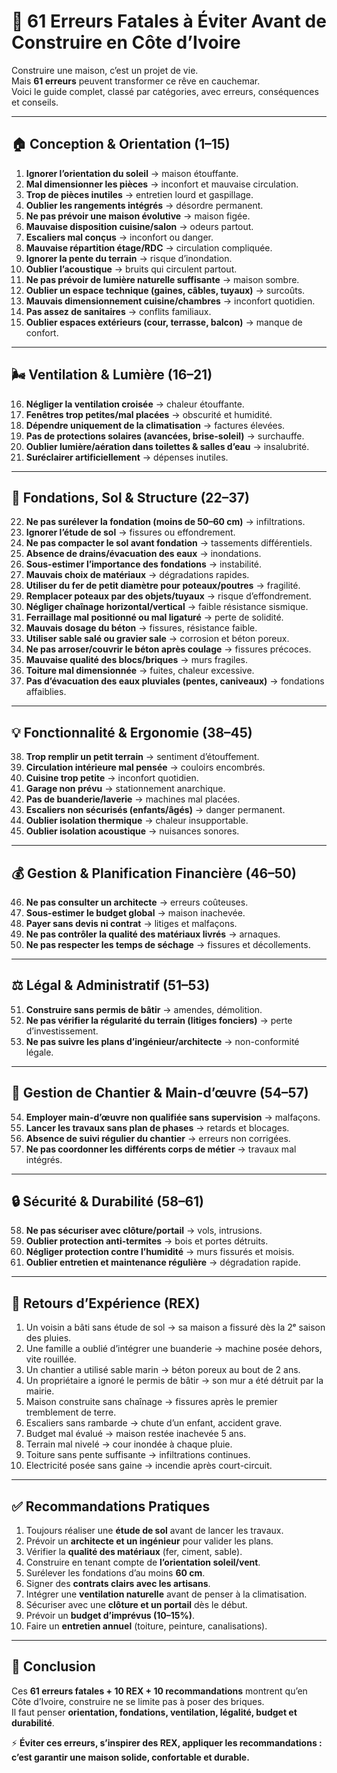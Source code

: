 # 🚧 61 Erreurs Fatales à Éviter Avant de Construire en Côte d’Ivoire

Construire une maison, c’est un projet de vie.  
Mais **61 erreurs** peuvent transformer ce rêve en cauchemar.  
Voici le guide complet, classé par catégories, avec erreurs, conséquences et conseils.  

---

## 🏠 Conception & Orientation (1–15)

1. **Ignorer l’orientation du soleil** → maison étouffante.  
2. **Mal dimensionner les pièces** → inconfort et mauvaise circulation.  
3. **Trop de pièces inutiles** → entretien lourd et gaspillage.  
4. **Oublier les rangements intégrés** → désordre permanent.  
5. **Ne pas prévoir une maison évolutive** → maison figée.  
6. **Mauvaise disposition cuisine/salon** → odeurs partout.  
7. **Escaliers mal conçus** → inconfort ou danger.  
8. **Mauvaise répartition étage/RDC** → circulation compliquée.  
9. **Ignorer la pente du terrain** → risque d’inondation.  
10. **Oublier l’acoustique** → bruits qui circulent partout.  
11. **Ne pas prévoir de lumière naturelle suffisante** → maison sombre.  
12. **Oublier un espace technique (gaines, câbles, tuyaux)** → surcoûts.  
13. **Mauvais dimensionnement cuisine/chambres** → inconfort quotidien.  
14. **Pas assez de sanitaires** → conflits familiaux.  
15. **Oublier espaces extérieurs (cour, terrasse, balcon)** → manque de confort.  

---

## 🌬️ Ventilation & Lumière (16–21)

16. **Négliger la ventilation croisée** → chaleur étouffante.  
17. **Fenêtres trop petites/mal placées** → obscurité et humidité.  
18. **Dépendre uniquement de la climatisation** → factures élevées.  
19. **Pas de protections solaires (avancées, brise-soleil)** → surchauffe.  
20. **Oublier lumière/aération dans toilettes & salles d’eau** → insalubrité.  
21. **Suréclairer artificiellement** → dépenses inutiles.  

---

## 🧱 Fondations, Sol & Structure (22–37)

22. **Ne pas surélever la fondation (moins de 50–60 cm)** → infiltrations.  
23. **Ignorer l’étude de sol** → fissures ou effondrement.  
24. **Ne pas compacter le sol avant fondation** → tassements différentiels.  
25. **Absence de drains/évacuation des eaux** → inondations.  
26. **Sous-estimer l’importance des fondations** → instabilité.  
27. **Mauvais choix de matériaux** → dégradations rapides.  
28. **Utiliser du fer de petit diamètre pour poteaux/poutres** → fragilité.  
29. **Remplacer poteaux par des objets/tuyaux** → risque d’effondrement.  
30. **Négliger chaînage horizontal/vertical** → faible résistance sismique.  
31. **Ferraillage mal positionné ou mal ligaturé** → perte de solidité.  
32. **Mauvais dosage du béton** → fissures, résistance faible.  
33. **Utiliser sable salé ou gravier sale** → corrosion et béton poreux.  
34. **Ne pas arroser/couvrir le béton après coulage** → fissures précoces.  
35. **Mauvaise qualité des blocs/briques** → murs fragiles.  
36. **Toiture mal dimensionnée** → fuites, chaleur excessive.  
37. **Pas d’évacuation des eaux pluviales (pentes, caniveaux)** → fondations affaiblies.  

---

## 💡 Fonctionnalité & Ergonomie (38–45)

38. **Trop remplir un petit terrain** → sentiment d’étouffement.  
39. **Circulation intérieure mal pensée** → couloirs encombrés.  
40. **Cuisine trop petite** → inconfort quotidien.  
41. **Garage non prévu** → stationnement anarchique.  
42. **Pas de buanderie/laverie** → machines mal placées.  
43. **Escaliers non sécurisés (enfants/âgés)** → danger permanent.  
44. **Oublier isolation thermique** → chaleur insupportable.  
45. **Oublier isolation acoustique** → nuisances sonores.  

---

## 💰 Gestion & Planification Financière (46–50)

46. **Ne pas consulter un architecte** → erreurs coûteuses.  
47. **Sous-estimer le budget global** → maison inachevée.  
48. **Payer sans devis ni contrat** → litiges et malfaçons.  
49. **Ne pas contrôler la qualité des matériaux livrés** → arnaques.  
50. **Ne pas respecter les temps de séchage** → fissures et décollements.  

---

## ⚖️ Légal & Administratif (51–53)

51. **Construire sans permis de bâtir** → amendes, démolition.  
52. **Ne pas vérifier la régularité du terrain (litiges fonciers)** → perte d’investissement.  
53. **Ne pas suivre les plans d’ingénieur/architecte** → non-conformité légale.  

---

## 👷 Gestion de Chantier & Main-d’œuvre (54–57)

54. **Employer main-d’œuvre non qualifiée sans supervision** → malfaçons.  
55. **Lancer les travaux sans plan de phases** → retards et blocages.  
56. **Absence de suivi régulier du chantier** → erreurs non corrigées.  
57. **Ne pas coordonner les différents corps de métier** → travaux mal intégrés.  

---

## 🔒 Sécurité & Durabilité (58–61)

58. **Ne pas sécuriser avec clôture/portail** → vols, intrusions.  
59. **Oublier protection anti-termites** → bois et portes détruits.  
60. **Négliger protection contre l’humidité** → murs fissurés et moisis.  
61. **Oublier entretien et maintenance régulière** → dégradation rapide.  

---

## 📌 Retours d’Expérience (REX)

1. Un voisin a bâti sans étude de sol → sa maison a fissuré dès la 2ᵉ saison des pluies.  
2. Une famille a oublié d’intégrer une buanderie → machine posée dehors, vite rouillée.  
3. Un chantier a utilisé sable marin → béton poreux au bout de 2 ans.  
4. Un propriétaire a ignoré le permis de bâtir → son mur a été détruit par la mairie.  
5. Maison construite sans chaînage → fissures après le premier tremblement de terre.  
6. Escaliers sans rambarde → chute d’un enfant, accident grave.  
7. Budget mal évalué → maison restée inachevée 5 ans.  
8. Terrain mal nivelé → cour inondée à chaque pluie.  
9. Toiture sans pente suffisante → infiltrations continues.  
10. Electricité posée sans gaine → incendie après court-circuit.  

---

## ✅ Recommandations Pratiques

1. Toujours réaliser une **étude de sol** avant de lancer les travaux.  
2. Prévoir un **architecte et un ingénieur** pour valider les plans.  
3. Vérifier la **qualité des matériaux** (fer, ciment, sable).  
4. Construire en tenant compte de **l’orientation soleil/vent**.  
5. Surélever les fondations d’au moins **60 cm**.  
6. Signer des **contrats clairs avec les artisans**.  
7. Intégrer une **ventilation naturelle** avant de penser à la climatisation.  
8. Sécuriser avec une **clôture et un portail** dès le début.  
9. Prévoir un **budget d’imprévus (10–15%)**.  
10. Faire un **entretien annuel** (toiture, peinture, canalisations).  

---

## 🏁 Conclusion

Ces **61 erreurs fatales + 10 REX + 10 recommandations** montrent qu’en Côte d’Ivoire, construire ne se limite pas à poser des briques.  
Il faut penser **orientation, fondations, ventilation, légalité, budget et durabilité**.  

⚡ **Éviter ces erreurs, s’inspirer des REX, appliquer les recommandations : c’est garantir une maison solide, confortable et durable.**
